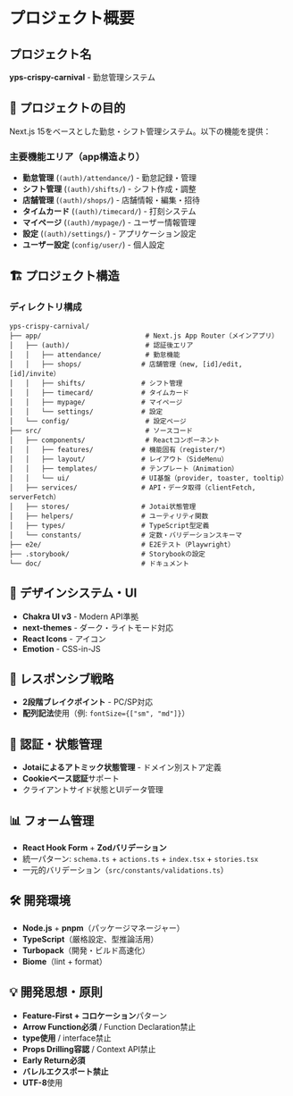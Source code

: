 # プロジェクト概要

## プロジェクト名
**yps-crispy-carnival** - 勤怠管理システム

## 🎯 プロジェクトの目的
Next.js 15をベースとした勤怠・シフト管理システム。以下の機能を提供：

### 主要機能エリア（app構造より）
- **勤怠管理** (`(auth)/attendance/`) - 勤怠記録・管理
- **シフト管理** (`(auth)/shifts/`) - シフト作成・調整
- **店舗管理** (`(auth)/shops/`) - 店舗情報・編集・招待
- **タイムカード** (`(auth)/timecard/`) - 打刻システム
- **マイページ** (`(auth)/mypage/`) - ユーザー情報管理
- **設定** (`(auth)/settings/`) - アプリケーション設定
- **ユーザー設定** (`config/user/`) - 個人設定

## 🏗️ プロジェクト構造

### ディレクトリ構成
```
yps-crispy-carnival/
├── app/                          # Next.js App Router（メインアプリ）
│   ├── (auth)/                   # 認証後エリア
│   │   ├── attendance/           # 勤怠機能
│   │   ├── shops/               # 店舗管理（new, [id]/edit, [id]/invite）
│   │   ├── shifts/              # シフト管理
│   │   ├── timecard/            # タイムカード
│   │   ├── mypage/              # マイページ
│   │   └── settings/            # 設定
│   └── config/                   # 設定ページ
├── src/                          # ソースコード
│   ├── components/               # Reactコンポーネント
│   │   ├── features/            # 機能固有（register/*）
│   │   ├── layout/              # レイアウト（SideMenu）
│   │   ├── templates/           # テンプレート（Animation）
│   │   └── ui/                  # UI基盤（provider, toaster, tooltip）
│   ├── services/                # API・データ取得（clientFetch, serverFetch）
│   ├── stores/                  # Jotai状態管理
│   ├── helpers/                 # ユーティリティ関数
│   ├── types/                   # TypeScript型定義
│   └── constants/               # 定数・バリデーションスキーマ
├── e2e/                         # E2Eテスト（Playwright）
├── .storybook/                  # Storybookの設定
└── doc/                         # ドキュメント
```

## 🎨 デザインシステム・UI
- **Chakra UI v3** - Modern API準拠
- **next-themes** - ダーク・ライトモード対応
- **React Icons** - アイコン
- **Emotion** - CSS-in-JS

## 📱 レスポンシブ戦略
- **2段階ブレイクポイント** - PC/SP対応
- **配列記法**使用（例: `fontSize={["sm", "md"]}`）

## 🔐 認証・状態管理
- **Jotaiによるアトミック状態管理** - ドメイン別ストア定義
- **Cookieベース認証**サポート
- クライアントサイド状態とUIデータ管理

## 📊 フォーム管理
- **React Hook Form** + **Zodバリデーション**
- 統一パターン: `schema.ts` + `actions.ts` + `index.tsx` + `stories.tsx`
- 一元的バリデーション（`src/constants/validations.ts`）

## 🛠️ 開発環境
- **Node.js** + **pnpm**（パッケージマネージャー）
- **TypeScript**（厳格設定、型推論活用）
- **Turbopack**（開発・ビルド高速化）
- **Biome**（lint + format）

## 💡 開発思想・原則
- **Feature-First + コロケーション**パターン
- **Arrow Function必須** / Function Declaration禁止
- **type使用** / interface禁止
- **Props Drilling容認** / Context API禁止
- **Early Return必須**
- **バレルエクスポート禁止**
- **UTF-8**使用